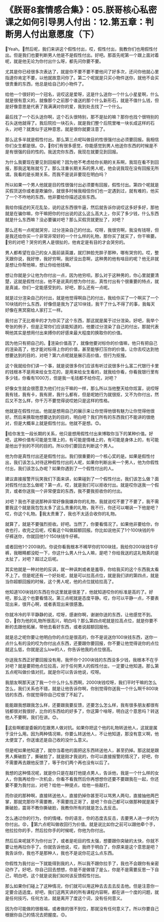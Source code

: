 # 《朕哥8套情感合集》：05.朕哥核心私密课之如何引导男人付出：12.第五章：判断男人付出意愿度（下）

🎼Yeah。🎼然后呢，我们来讲这个假性付出，哎，假性付出，我教你们也用假性付出。但是我们也要判断男人他是不是假性付出。好吧。那首先呢第一个跟上面对着呢，就是他无论为你付出什么呀，都先问你要不要。

尤其是你已经很多次表达了，就是你不要不要不要他问了好多次，还问你他就心里指道你肯定不要，以他就故意问你了。第二个呢就是只买小物件送你，就他不会买很贵重的东西，他总是给自己的小物件了。

给他一个很好的一个冠名，说哎这是爱呀，这是什么送你一个什么小星星啊，什么就是很有意义的，就像那个之前那个谁送的那个什么新形石，就是不值什么钱，但是好像意思是代表了我满满对你的爱，我到处去找了一个什么。

最后找了一个石头送你啊，这个石头很特别，那不是扯的嘛？那你也找个很特别的石头送他就得了。我后院捡一块石头，就是我们整个后院里唯一块长成这样的石头，对吧？就类似于这种意思，就是很你就要注意了。

那么这多半就是假性付出。那么第三点呢叫做目的性很强付出必须要回报。我相信你们女生都是很。😊，🎼你们有很多感觉，你能感觉到男人他送你东西的时候是不是有很强的目的性的。我送完你东西，我现在就要见到回报。

为什么我要现在要见到回报呢？因为他不考虑给你长期的关系啊，我现在看不到回报，那我这笔账就亏了。那么注重长期关系的男人呢，他会说我现在没有回报无所谓。我看的是长期关系，而我不是说非要现在明白吗？

所以如果一个男人他就是目的性很强付出必须要有回报，假性付出。第四个呢就是买假货送你或者是欺骗你，就很多时候我相信你们也一定遇到过，就有难的，他买了一个不咋地的东西，他非要给你描述这些东西。

我给你描述的天花乱坠，说的这东西很牛逼，然后就告诉你说哎这多好多好，那他就是在骗你嘛，你干嘛把你的付出说的这么这么高大上，你买了多少钱，什么东西就是什么东西嘛？没必要骗对吧？那么买假货就更扯了，对吧？

那么还有一点呢就哭穷，过分渲染自己的付出。哎呀，我很穷啊，我没有钱呀，但是我还给你买一个非常非常好的一个什么样的礼物，那你买了就买了，你干嘛要。🎼穷的对吧？哭穷的男人是很扯的，他肯定是有目的才会哭穷的。

男人都希望在自己的女人面前装英雄，就打肿脸充胖子那种，哪有哭穷的。哎，整天跟你说，我好惨，我好穷啊，我好没出息啊，这种男的他有啥目的呢？他无非就是想让你帮他嘛，想让你给他钱嘛。

想让你就是少让他为你付出一点，因为他穷呗。那么对于这种男的，你心里就要清楚，这就是假性付出，他不是说真的想为你付出，真性付出有个很重要的特点，就是真诚，你们一定能感受到的。好吧，那么还有一点呢。

就是过分渲染自己的付出，就是他觉得啊自己的付出，我给你买了一个啊买了一个10块钱的什么东西，好像但是我为了这10块钱，我干了什么不得了的事，我每天好像在黑冥窑给人家打工一样。

我付出了无比艰辛的才为你买了这个东西，那这就是属于过分渲染。好吧，我举个夸张的例子，但是正常你们应该能知道的，他要过分渲染了自己的付出，那就代表啊他其实是想用付出来搏你的好感来最大程度的换取你的价值。

因为他只有把自己的。🎼渲染价值高了，就像他要对标你的价值嘛，他只有把自己的渲染高了，他才能对标得上你的价值，甚至能够打压你的价值，让你去哎达到他想要达到的目的，对吧？第六点呢就是展示高价值，但行为抠搜。

这个我就给你们讲一个事，就是说很多你们应该有听过说很多什么富二代银行卡里的钱根本不是用来给女生花的，是用来给女生看的，就我给你看，你看我银行里有多少钱，你看有1000万，但是我一毛钱都不给你花，对吧？

好像女生就会很愿意为他们付出干嘛的一样，那么所以当他整天给你炫富，说哎呀我有钱，我有卡，我有房，我什么都有，但是呢她行为就很抠，又不为你付出，然后又不怎么样，你千万不要觉得说哎她只是这样的性格。

他就是在假性付出。他就是想用自己的展示来让你觉得他很有魅力让你觉得他很好。然后来换取他想要达到的目的，明白吧？我们所有的东西我们不能讲的很绝对，但是大概率上就是假性付出。他就不是想。😊。

🎼给你发生一段长期的关系，他只是想用假性付出来博取你当下的某种价值。好吧，这种价值有可能是生理上的，有可能是情绪上的，有可能是身体上的，有可能是他出于别的不同的目的。所以你们要回去判断这个男人。

他为你是真性付出还是假性付出。我们很重要的一个核心奖的是。如果是假性付出，我们该怎么对待这种假性付出的人呢，如果你判断出来一个男人，他为你假性付出，我们该怎么办呢？如果你遇到了一个假性付出的人。

建议直接报警开玩笑我们下面来讲，如果碰到了一个假性付出，我们该怎么做？面对假性付出怎么做呢？第一点，哎，就是我们可以拒收付出。就是哎你送我一个假货，或者你送我一个非常便宜的东西，我不要我拒收你的付出。

对吧？我也不是说那种非常好像我嫌弃你的礼物，我就说哎不要了不要了，我不需要我这个就是我包包太多了这么贵重的礼物，我不行，你还可以嘲讽一下他是吧？哎，你这个礼物。🎼我太贵重了，我也不太适合收你的礼物。

就算了，就是不要强烈拒收。好吧。当然了，你要看情况了。如果他非要给你，你收也行，收完之后呢，哎看这个叫做超额回报。你比如说他买了1个100块钱的牛仔裤送你，你就回他1个150块钱牛仔裤。

或者回他1个200块的。你说你看我根本不稀罕你的100块钱，我给你200块钱牛仔裤，我眼睛都没眨一下，你这什么男人什么人嘛，是吧？你给我送的这礼物真的是太扯了，对吧？超过之后呢。

其实他就是一种对他的反讽，就一种讽刺或者是羞辱，你给我买的这个东西我太看不上了。但是呢还有一个好处呢，就是可以拉高点位，就是我们讲的第四点，就是当你超额回报的时候，这个男人呢，他的点位就给拉高了。

他知道100块钱的东西在你这里就是很差了，他就知道哎你的标准是高的了。好吧，那么这个也要看情况。第三点呢就是态度平静。哎，你可以平静一点，不要表现出来，很开心啊，或者表现出来很感激。

你就冷冷的平平静静的说，哎呀，感谢你啊，谢谢你送的东西，让他感觉不到。😊，🎼你为他的礼物所很高兴，明白吗？那么第四点呢就是拉高点位，就是你要不断的去跟他拓展，带他去看好东西，或者说超额回报他。

就是总之呢你要让他明白你的点位是很高的，你不是说送你100块钱东西，送你一点什么有的没的哎为你付出点东西，还要跟你要回报，你不要让他觉得说你的点位就这么低，你就是这么low的人，你告诉他我的点位很高。

你送我东西正好要回报没有用，我怀你个200块钱的东西没多少钱，我根本不在乎对吧？就是要把他点位拉高，对于任何男人的假性付出，一定要让他知道。那么第五点呢叫做价值对抗，就是你可以告诉他说，哎呀。

我朋友啊那天送了我一个什么什么东西啊，2000块钱哎呀，我们平时干嘛的怎么怎么，我们关系也不错，就是让他告诉你啊，你别觉得你送我一个什么啊千800块钱的东西，你就觉得你自己哎很了不起了。

能能跟我想跟我怎么样，还要跟我要反馈，还要怎么怎么样，我有很多朋友都很有钱都很对我很好，比你的东西给的好多了，你这算个啥呀，明白这个意思吗？转送他人不要啊，我们在讲。😊。

🎼这些啊都是委婉的在跟男人做对抗。如果你把这个他的礼物转送他人，这就是属于没什么用。因为两种情况嘛，你要么转送他人，不让他知道，那没有意义啊，他太便宜了，你送谁还是自己收的没什么意义。

但是呢如果他知道了，就你当着他的面把这东西转送他人，甚至扔掉。那这就是跟男人撕破脸了，撕破脸了，就是刚才我说的，你可以直接报警的情况了，好吧，你不需要再去跟他反馈了，等于你们两个再也没有以后了。

我想的这种情况呢，就是你只是在敲打他提点男人，告诉他，我是一个什么样的女人，你我再给你一次机会，你看不看我然后你再想想你还要不要跟我在一起，你还要不要为我付出，对吧？给他一种提点，给他一些敲打。

而你说的那种啊，直接转送他人，直接扔掉你甚至可以骂男人两句，直接抽他两巴掌，那就完那你不需要教，不需要找正哥了，是吧？你自己都可以做那种就是属于撕破脸，震哥不教你撕破脸，我教你所有的就是怎么去反击。

怎么通过你的行为，你的情绪，你的语言，你的态度去反击，去要男人进一步的为你付出。😡，🎼第六点呢叫做收回行为价值。就是说比如你之前可以跟他牵个手，他拉拉你的手，然后拉你手的时候呢，你他为你付出。

然后后来呢就不为你付出了，或者是呃目的性太强，想要跟你突破的太快，你就不要让他再拉你手了。你就告诉他说，哎，我终于明白了，你原来是这个意思是吧？我告诉你，我也不是那种人，我也不是说你花这么点东西。

你假性为我付出一下就能得到我的人，所以我不跟你拉手了，我也不会跟你有亲密动作了。好吧，你自己回去想想，你是不是做错了是么，你是不是需要反思一下自己，明白吧，这个就是说我们如何该反馈假性付出。

那么如果你们碰上了这种情况，你们就可以用这种去去去去反击他。但是注意你一定要合适适度。好吧，我们这两天讲的所有课程内容啊，都在讲一个度的问题，就是任何技巧，任何方法，就是离开了度这个词，没有任何意义。

因为你可能做的很极端，或者做的很不到位，那就没有任何意义了。所以你要自己根据你自己的情况去把握度。😊。

